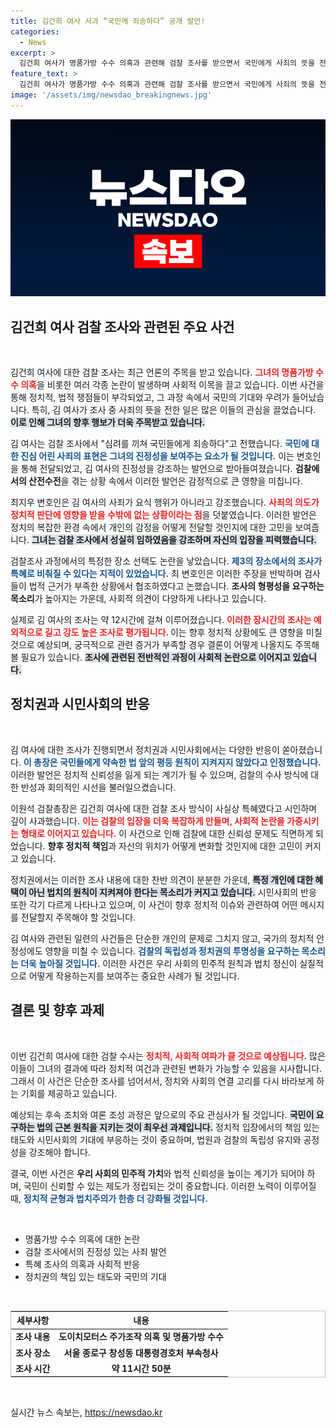 ```yaml
---
title: 김건희 여사 사과 “국민께 죄송하다” 공개 발언!
categories:
  - News
excerpt: >
  김건희 여사가 명품가방 수수 의혹과 관련해 검찰 조사를 받으면서 국민에게 사죄의 뜻을 전했습니다. ‘특혜 조사’ 논란 속에서 검찰총장도 원칙 위반을 인정하며 사과했습니다. 이 사건은 정치권과 시민사회를 뜨겁게 달구고 있습니다.
feature_text: >
  김건희 여사가 명품가방 수수 의혹과 관련해 검찰 조사를 받으면서 국민에게 사죄의 뜻을 전했습니다. ‘특혜 조사’ 논란 속에서 검찰총장도 원칙 위반을 인정하며 사과했습니다. 이 사건은 정치권과 시민사회를 뜨겁게 달구고 있습니다.
image: '/assets/img/newsdao_breakingnews.jpg'
---
```


<p><img src="/assets/img/newsdao_breakingnews.jpg" alt="cryptoinkorea 속보" /></p>

<h2 data-ke-size="size26">김건희 여사 검찰 조사와 관련된 주요 사건</h2>

<p data-ke-size="size16">&nbsp;</p>

<p>김건희 여사에 대한 검찰 조사는 최근 언론의 주목을 받고 있습니다. <b><span style="color: #ee2323;">그녀의 명품가방 수수 의혹</span></b>을 비롯한 여러 각종 논란이 발생하며 사회적 이목을 끌고 있습니다. 이번 사건을 통해 정치적, 법적 쟁점들이 부각되었고, 그 과정 속에서 국민의 기대와 우려가 들어났습니다. 특히, 김 여사가 조사 중 사죄의 뜻을 전한 일은 많은 이들의 관심을 끌었습니다. <b><span style="background-color: #21538527;">이로 인해 그녀의 향후 행보가 더욱 주목받고 있습니다.</span></b></p>

<p>김 여사는 검찰 조사에서 "심려를 끼쳐 국민들에게 죄송하다"고 전했습니다. <b><span style="color: #1a5490;">국민에 대한 진심 어린 사죄의 표현은 그녀의 진정성을 보여주는 요소가 될 것입니다.</span></b> 이는 변호인을 통해 전달되었고, 김 여사의 진정성을 강조하는 발언으로 받아들여졌습니다. <b>검찰에서의 산전수전</b>을 겪는 상황 속에서 이러한 발언은 감정적으로 큰 영향을 미칩니다. </p>

<p>최지우 변호인은 김 여사의 사죄가 요식 행위가 아니라고 강조했습니다. <b><span style="color: #ee2323;">사죄의 의도가 정치적 판단에 영향을 받을 수밖에 없는 상황이라는 점</span></b>을 덧붙였습니다. 이러한 발언은 정치의 복잡한 환경 속에서 개인의 감정을 어떻게 전달할 것인지에 대한 고민을 보여줍니다. <b><span style="background-color: #21538527;">그녀는 검찰 조사에서 성실히 임하였음을 강조하며 자신의 입장을 피력했습니다.</span></b></p>

<p>검찰조사 과정에서의 특정한 장소 선택도 논란을 낳았습니다. <b><span style="color: #1a5490;">제3의 장소에서의 조사가 특혜로 비춰질 수 있다는 지적이 있었습니다.</span></b> 최 변호인은 이러한 주장을 반박하며 검사들이 법적 근거가 부족한 상황에서 협조하였다고 논했습니다. <b>조사의 형평성을 요구하는 목소리</b>가 높아지는 가운데, 사회적 의견이 다양하게 나타나고 있습니다. </p>

<p>실제로 김 여사의 조사는 약 12시간에 걸쳐 이루어졌습니다. <b><span style="color: #ee2323;">이러한 장시간의 조사는 예외적으로 길고 강도 높은 조사로 평가됩니다. </span></b> 이는 향후 정치적 상황에도 큰 영향을 미칠 것으로 예상되며, 궁극적으로 관련 증거가 부족할 경우 결론이 어떻게 나올지도 주목해볼 필요가 있습니다. <b><span style="background-color: #21538527;">조사에 관련된 전반적인 과정이 사회적 논란으로 이어지고 있습니다.</span></b></p>

<h2 data-ke-size="size26">정치권과 시민사회의 반응</h2>

<p data-ke-size="size16">&nbsp;</p>

<p>김 여사에 대한 조사가 진행되면서 정치권과 시민사회에서는 다양한 반응이 쏟아졌습니다. <b><span style="color: #1a5490;">이 총장은 국민들에게 약속한 법 앞의 평등 원칙이 지켜지지 않았다고 인정했습니다.</span></b> 이러한 발언은 정치적 신뢰성을 잃게 되는 계기가 될 수 있으며, 검찰의 수사 방식에 대한 반성과 회의적인 시선을 불러일으켰습니다. </p>

<p>이원석 검찰총장은 김건희 여사에 대한 검찰 조사 방식이 사실상 특혜였다고 시인하며 깊이 사과했습니다. <b><span style="color: #ee2323;">이는 검찰의 입장을 더욱 복잡하게 만들며, 사회적 논란을 가중시키는 형태로 이어지고 있습니다.</span></b> 이 사건으로 인해 검찰에 대한 신뢰성 문제도 직면하게 되었습니다. <b>향후 정치적 책임</b>과 자신의 위치가 어떻게 변화할 것인지에 대한 고민이 커지고 있습니다.</p>

<p>정치권에서는 이러한 조사 내용에 대한 찬반 의견이 분분한 가운데, <b><span style="background-color: #21538527;">특정 개인에 대한 혜택이 아닌 법치의 원칙이 지켜져야 한다는 목소리가 커지고 있습니다.</span></b> 시민사회의 반응 또한 각기 다르게 나타나고 있으며, 이 사건이 향후 정치적 이슈와 관련하여 어떤 메시지를 전달할지 주목해야 할 것입니다. </p>

<p>김 여사와 관련된 일련의 사건들은 단순한 개인의 문제로 그치지 않고, 국가의 정치적 안정성에도 영향을 미칠 수 있습니다. <b><span style="color: #1a5490;">검찰의 독립성과 정치권의 투명성을 요구하는 목소리는 더욱 높아질 것입니다.</span></b> 이러한 사건은 우리 사회의 민주적 원칙과 법치 정신이 실질적으로 어떻게 작용하는지를 보여주는 중요한 사례가 될 것입니다. </p>

<h2 data-ke-size="size26">결론 및 향후 과제</h2>

<p data-ke-size="size16">&nbsp;</p>

<p>이번 김건희 여사에 대한 검찰 수사는 <b><span style="color: #ee2323;">정치적, 사회적 여파가 클 것으로 예상됩니다.</span></b> 많은 이들이 그녀의 결과에 따라 정치적 여건과 관련된 변화가 가능할 수 있음을 시사합니다. 그래서 이 사건은 단순한 조사를 넘어서서, 정치와 사회의 연결 고리를 다시 바라보게 하는 기회를 제공하고 있습니다.</p>

<p>예상되는 후속 조치와 여론 조성 과정은 앞으로의 주요 관심사가 될 것입니다. <b><span style="background-color: #21538527;">국민이 요구하는 법의 근본 원칙을 지키는 것이 최우선 과제입니다.</span></b> 정치적 입장에서의 책임 있는 태도와 시민사회의 기대에 부응하는 것이 중요하며, 법원과 검찰의 독립성 유지와 공정성을 강조해야 합니다. </p>

<p>결국, 이번 사건은 <b>우리 사회의 민주적 가치</b>와 법적 신뢰성을 높이는 계기가 되어야 하며, 국민이 신뢰할 수 있는 제도가 정립되는 것이 중요합니다. 이러한 노력이 이루어질 때, <b><span style="color: #1a5490;">정치적 균형과 법치주의가 한층 더 강화될 것입니다.</span></b> </p>

<p data-ke-size="size16">&nbsp;</p>

<ul>
    <li>명품가방 수수 의혹에 대한 논란</li>
    <li>검찰 조사에서의 진정성 있는 사죄 발언</li>
    <li>특혜 조사의 의혹과 사회적 반응</li>
    <li>정치권의 책임 있는 태도와 국민의 기대</li>
</ul>

<p data-ke-size="size16">&nbsp;</p>

<table style="width: 100%; border: 1px solid #c1c1c1;">
    <thead>
        <tr>
            <th style="text-align: center; height: 17px;"><b>세부사항</b></th>
            <th style="text-align: center; height: 17px;"><b>내용</b></th>
        </tr>
    </thead>
    <tbody>
        <tr>
            <td style="text-align: center; height: 17px;"><b>조사 내용</b></td>
            <td style="text-align: center; height: 17px;"><b>도이치모터스 주가조작 의혹 및 명품가방 수수</b></td>
        </tr>
        <tr>
            <td style="text-align: center; height: 17px;"><b>조사 장소</b></td>
            <td style="text-align: center; height: 17px;"><b>서울 종로구 창성동 대통령경호처 부속청사</b></td>
        </tr>
        <tr>
            <td style="text-align: center; height: 17px;"><b>조사 시간</b></td>
            <td style="text-align: center; height: 17px;"><b>약 11시간 50분</b></td>
        </tr>
    </tbody>
</table>

<p data-ke-size="size16">&nbsp;</p>
실시간 뉴스 속보는, <a href="https://newsdao.kr" rel="dofollow">https://newsdao.kr</a>


